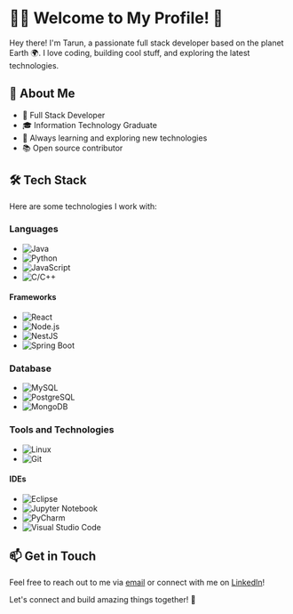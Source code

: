 # 👨‍💻 Welcome to My Profile! 👋

Hey there! I'm Tarun, a passionate full stack developer based on the planet Earth 🌍. I love coding, building cool stuff, and exploring the latest technologies.

## 🚀 About Me

- 💼 Full Stack Developer
- 🎓 Information Technology Graduate
- 🌱 Always learning and exploring new technologies
- 📚 Open source contributor

## 🛠️ Tech Stack

Here are some technologies I work with:

### Languages 

- ![Java](https://img.shields.io/badge/-Java-007396?style=flat-square&logo=java)
- ![Python](https://img.shields.io/badge/-Python-3776AB?style=flat-square&logo=python)
- ![JavaScript](https://img.shields.io/badge/-JavaScript-F7DF1E?style=flat-square&logo=javascript)
- ![C/C++](https://img.shields.io/badge/-C/C++-00599C?style=flat-square&logo=c%2B%2B)

#### Frameworks
- ![React](https://img.shields.io/badge/-React-61DAFB?style=flat-square&logo=react)
- ![Node.js](https://img.shields.io/badge/-Node.js-339933?style=flat-square&logo=node.js)
- ![NestJS](https://img.shields.io/badge/-NestJS-E0234E?style=flat-square&logo=nestjs)
- ![Spring Boot](https://img.shields.io/badge/-Spring%20Boot-6DB33F?style=flat-square&logo=spring)

### Database

- ![MySQL](https://img.shields.io/badge/-MySQL-4479A1?style=flat-square&logo=mysql)
- ![PostgreSQL](https://img.shields.io/badge/-PostgreSQL-336791?style=flat-square&logo=postgresql)
- ![MongoDB](https://img.shields.io/badge/-MongoDB-47A248?style=flat-square&logo=mongodb)

### Tools and Technologies

- ![Linux](https://img.shields.io/badge/-Linux-FCC624?style=flat-square&logo=linux)
- ![Git](https://img.shields.io/badge/-Git-F05032?style=flat-square&logo=git)

#### IDEs
- ![Eclipse](https://img.shields.io/badge/-Eclipse-2C2255?style=flat-square&logo=eclipse-ide)
- ![Jupyter Notebook](https://img.shields.io/badge/-Jupyter%20Notebook-F37626?style=flat-square&logo=jupyter)
- ![PyCharm](https://img.shields.io/badge/-PyCharm-000000?style=flat-square&logo=pycharm)
- ![Visual Studio Code](https://img.shields.io/badge/-Visual%20Studio%20Code-007ACC?style=flat-square&logo=visual-studio-code)

## 📫 Get in Touch

Feel free to reach out to me via [email](mailto:tarunjawla2@gmail.com) or connect with me on [LinkedIn](https://www.linkedin.com/in/tarunjawlajaipur)!

Let's connect and build amazing things together! 🚀

